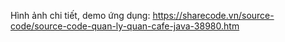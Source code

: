 Hình ảnh chi tiết, demo ứng dụng:
https://sharecode.vn/source-code/source-code-quan-ly-quan-cafe-java-38980.htm
